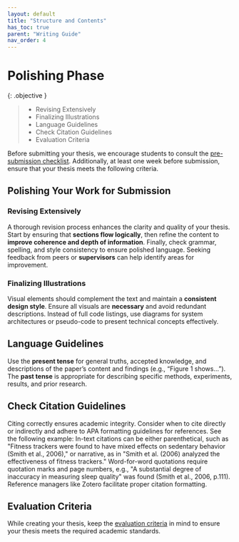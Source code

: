 ```yaml
---
layout: default
title: "Structure and Contents"
has_toc: true
parent: "Writing Guide"
nav_order: 4
---
```


# Polishing Phase


{: .objective }
> 
> - Revising Extensively
> - Finalizing Illustrations
> - Language Guidelines
> - Check Citation Guidelines
> - Evaluation Criteria


Before submitting your thesis, we encourage students to consult the [pre-submission checklist](docs/pre_submission.html). 
Additionally, at least one week before submission, ensure that your thesis meets the following criteria.

## Polishing Your Work for Submission

### Revising Extensively

A thorough revision process enhances the clarity and quality of your thesis. 
Start by ensuring that **sections flow logically**, then refine the content to **improve coherence and depth of information**. 
Finally, check grammar, spelling, and style consistency to ensure polished language. 
Seeking feedback from peers or **supervisors** can help identify areas for improvement.

### Finalizing Illustrations

Visual elements should complement the text and maintain a **consistent design style**. 
Ensure all visuals are **necessary** and avoid redundant descriptions. 
Instead of full code listings, use diagrams for system architectures or pseudo-code to present technical concepts effectively.

## Language Guidelines

Use the **present tense** for general truths, accepted knowledge, and descriptions of the paper’s content and findings (e.g., “Figure 1 shows…”). 
The **past tense** is appropriate for describing specific methods, experiments, results, and prior research.

## Check Citation Guidelines

Citing correctly ensures academic integrity. 
Consider when to cite directly or indirectly and adhere to APA formatting guidelines for references.
See the following example:
In-text citations can be either parenthetical, such as "Fitness trackers were found to have mixed effects on sedentary behavior (Smith et al., 2006)," or narrative, as in "Smith et al. (2006) analyzed the effectiveness of fitness trackers."
Word-for-word quotations require quotation marks and page numbers, e.g., "A substantial degree of inaccuracy in measuring sleep quality" was found (Smith et al., 2006, p.111). 
Reference managers like Zotero facilitate proper citation formatting.

## Evaluation Criteria

While creating your thesis, keep the [evaluation criteria](docs/evaluation.html) in mind to ensure your thesis meets the required academic standards.